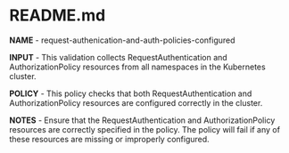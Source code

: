 # README.md

**NAME** - request-authenication-and-auth-policies-configured

**INPUT** - This validation collects RequestAuthentication and AuthorizationPolicy resources from all namespaces in the Kubernetes cluster.

**POLICY** - This policy checks that both RequestAuthentication and AuthorizationPolicy resources are configured correctly in the cluster.

**NOTES** - Ensure that the RequestAuthentication and AuthorizationPolicy resources are correctly specified in the policy. The policy will fail if any of these resources are missing or improperly configured.